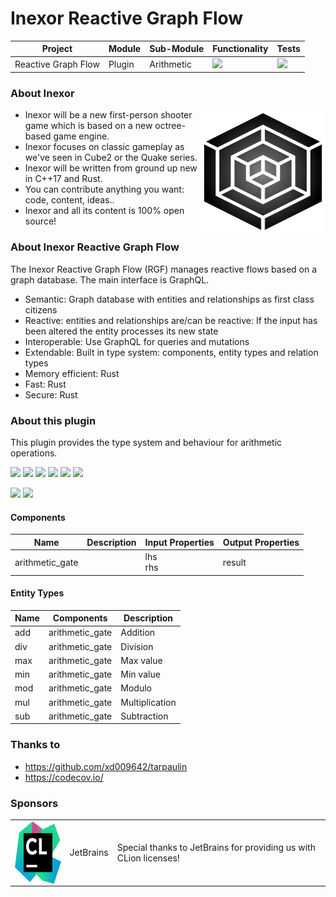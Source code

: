 # Inexor Reactive Graph Flow

| Project             | Module | Sub-Module | Functionality                                                        | Tests                                                                                                                                                            |
|---------------------|--------|------------|----------------------------------------------------------------------|------------------------------------------------------------------------------------------------------------------------------------------------------------------|
| Reactive Graph Flow | Plugin | Arithmetic | <img src="https://img.shields.io/badge/state-completed-brightgreen"> | [<img src="https://img.shields.io/codecov/c/github/aschaeffer/inexor-rgf-plugin-arithmetic">](https://app.codecov.io/gh/aschaeffer/inexor-rgf-plugin-arithmetic) |

### About Inexor

<a href="https://inexor.org/">
<img align="right" width="200" height="200" src="https://raw.githubusercontent.com/aschaeffer/inexor-rgf-plugin-arithmetic/main/docs/images/inexor_2.png">
</a>

* Inexor will be a new first-person shooter game which is based on a new octree-based game engine.
* Inexor focuses on classic gameplay as we've seen in Cube2 or the Quake series.
* Inexor will be written from ground up new in C++17 and Rust.
* You can contribute anything you want: code, content, ideas..
* Inexor and all its content is 100% open source!

### About Inexor Reactive Graph Flow

The Inexor Reactive Graph Flow (RGF) manages reactive flows based on a graph database. The main interface is GraphQL.

* Semantic: Graph database with entities and relationships as first class citizens
* Reactive: entities and relationships are/can be reactive: If the input has been altered the entity processes its new state
* Interoperable: Use GraphQL for queries and mutations
* Extendable: Built in type system: components, entity types and relation types
* Memory efficient: Rust
* Fast: Rust
* Secure: Rust

### About this plugin

This plugin provides the type system and behaviour for arithmetic operations.

[<img src="https://img.shields.io/badge/Language-Rust-brightgreen">](https://www.rust-lang.org/)
[<img src="https://img.shields.io/badge/Platforms-Linux%20%26%20Windows-brightgreen">]()
[<img src="https://img.shields.io/github/workflow/status/aschaeffer/inexor-rgf-plugin-arithmetic/Rust">](https://github.com/aschaeffer/inexor-rgf-plugin-arithmetic/actions?query=workflow%3ARust)
[<img src="https://img.shields.io/github/last-commit/aschaeffer/inexor-rgf-plugin-arithmetic">]()
[<img src="https://img.shields.io/github/languages/code-size/aschaeffer/inexor-rgf-plugin-arithmetic">]()
[<img src="https://img.shields.io/codecov/c/github/aschaeffer/inexor-rgf-plugin-arithmetic">](https://app.codecov.io/gh/aschaeffer/inexor-rgf-plugin-arithmetic)

[<img src="https://img.shields.io/github/license/aschaeffer/inexor-rgf-plugin-arithmetic">](https://github.com/aschaeffer/inexor-rgf-plugin-arithmetic/blob/main/LICENSE)
[<img src="https://img.shields.io/discord/698219248954376256?logo=discord">](https://discord.com/invite/acUW8k7)

#### Components

| Name            | Description | Input Properties | Output Properties |
|-----------------|-------------|------------------|-------------------|
| arithmetic_gate |             | lhs<br>rhs       | result            |

#### Entity Types

| Name | Components      | Description    |
|------|-----------------|----------------|
| add  | arithmetic_gate | Addition       |
| div  | arithmetic_gate | Division       |
| max  | arithmetic_gate | Max value      |
| min  | arithmetic_gate | Min value      |
| mod  | arithmetic_gate | Modulo         |
| mul  | arithmetic_gate | Multiplication |
| sub  | arithmetic_gate | Subtraction    |

### Thanks to

* https://github.com/xd009642/tarpaulin
* https://codecov.io/

### Sponsors

|                                                                                                                                                                                                                                  |           |                                                                   |
|----------------------------------------------------------------------------------------------------------------------------------------------------------------------------------------------------------------------------------|-----------|-------------------------------------------------------------------|
| <a href="https://www.jetbrains.com/?from=github.com/inexorgame"><img align="right" width="100" height="100" src="https://raw.githubusercontent.com/aschaeffer/inexor-rgf-plugin-arithmetic/main/docs/images/icon_CLion.svg"></a> | JetBrains | Special thanks to JetBrains for providing us with CLion licenses! |

